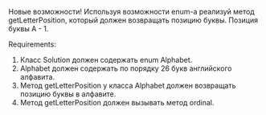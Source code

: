 Новые возможности!
Используя возможности enum-а реализуй метод getLetterPosition, который должен возвращать позицию буквы.
Позиция буквы A - 1.


Requirements:
1. Класс Solution должен содержать enum Alphabet.
2. Alphabet должен содержать по порядку 26 букв английского алфавита.
3. Метод getLetterPosition у класса Alphabet должен возвращать позицию буквы в алфавите.
4. Метод getLetterPosition должен вызывать метод ordinal.
